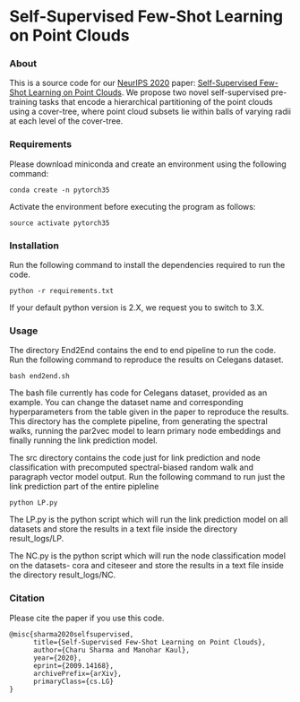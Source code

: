 # Self-Supervised Few-Shot Learning on Point Clouds

### About
This is a source code for our [NeurIPS 2020](https://nips.cc/) paper: [Self-Supervised Few-Shot Learning on Point Clouds](https://arxiv.org/abs/2009.14168). We propose two novel self-supervised pre-training tasks that encode a hierarchical partitioning of the point clouds using a cover-tree, where point cloud subsets lie within balls of varying radii at each level of the cover-tree.

### Requirements

Please download miniconda and create an environment using the following command:
```
conda create -n pytorch35
```
Activate the environment before executing the program as follows:
```
source activate pytorch35
```
### Installation
Run the following command to install the dependencies required to run the code.
```
python -r requirements.txt
```
If your default python version is 2.X, we request you to switch to 3.X.

### Usage
The directory End2End contains the end to end pipeline to run the code. 
Run the following command to reproduce the results on Celegans dataset.
```
bash end2end.sh
```
The bash file currently has code for Celegans dataset, provided as an example. You can change the dataset name and corresponding hyperparameters from the table given in the paper to reproduce the results.
This directory has the complete pipeline, from generating the spectral walks, running the par2vec model to learn primary node embeddings and finally running the link prediction model.

The src directory contains the code just for link prediction and node classification with precomputed spectral-biased random walk and paragraph vector model output.
Run the following command to run just the link prediction part of the entire pipleline
```
python LP.py
```
The LP.py is the python script which will run the link prediction model on all datasets and store the results in a text file inside the directory result_logs/LP.

The NC.py is the python script which will run the node classification model on the datasets- cora and citeseer and store the results in a text file inside the directory result_logs/NC.


### Citation
Please cite the paper if you use this code.
```
@misc{sharma2020selfsupervised,
      title={Self-Supervised Few-Shot Learning on Point Clouds}, 
      author={Charu Sharma and Manohar Kaul},
      year={2020},
      eprint={2009.14168},
      archivePrefix={arXiv},
      primaryClass={cs.LG}
}
```

